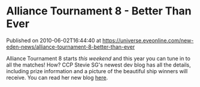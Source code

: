 # Alliance Tournament 8 - Better Than Ever
Published on 2010-06-02T16:44:40 at https://universe.eveonline.com/new-eden-news/alliance-tournament-8-better-than-ever

Alliance Tournament 8 starts _this weekend_ and this year you can tune in to all the matches! How? CCP Stevie SG's newest dev blog has all the details, including prize information and a picture of the beautiful ship winners will receive. You can read her new blog [here](http://www.eveonline.com/devblog.asp?a=blog&bid=764).
